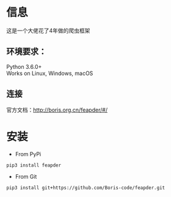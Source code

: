 # 信息  
这是一个大佬花了4年做的爬虫框架  


## 环境要求：  
Python 3.6.0+  
Works on Linux, Windows, macOS  

## 连接  
官方文档：http://boris.org.cn/feapder/#/  


# 安装  
* From PyPi  
~~~bash
pip3 install feapder
~~~

* From Git  
~~~bash
pip3 install git+https://github.com/Boris-code/feapder.git
~~~